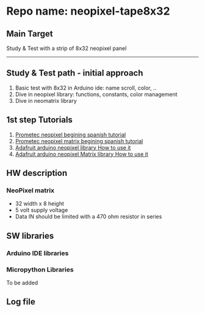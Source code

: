 # Repo name: neopixel-tape8x32## Main TargetStudy & Test with a strip of 8x32 neopixel panel***## Study & Test path - initial approach1. Basic test with 8x32 in Arduino ide: name scroll, color, ..2. Dive in neopixel library: functions, constants, color management3. Dive in neomatrix library## 1st step Tutorials1. [Prometec neopixel begining spanish tutorial](https://www.prometec.net/leds-rgb-neopixel/)2. [Prometec neopixel matrix begining spanish tutorial](https://www.prometec.net/paneles-neopixel-flexibles/)3. [Adafruit arduino neopixel library How to use it](https://learn.adafruit.com/adafruit-neopixel-uberguide/arduino-library-use)4. [Adafruit arduino neopixel Matrix  library How to use it](https://learn.adafruit.com/adafruit-neopixel-uberguide/neopixel-matrices)## HW description### NeoPixel matrix+ 32 width x 8 height+ 5 volt supply voltage + Data IN should be limited with a 470 ohm resistor in series## SW libraries### Arduino IDE libraries### Micropython LibrariesTo be added## Log file